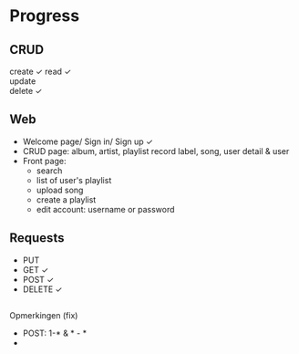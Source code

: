 # Progress
## CRUD
  create ✓ 
  read ✓  
  update  
  delete ✓

## Web
-  Welcome page/ Sign in/ Sign up ✓
- CRUD page: album, artist, playlist record label, song, user detail & user
- Front page: 
  - search
  - list of user's playlist
  - upload song 
  - create a playlist  
  - edit account: username or password

## Requests
- PUT
- GET ✓
- POST ✓
- DELETE ✓
  
##
Opmerkingen (fix)
- POST: 1-* & * - * 
- 